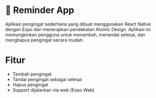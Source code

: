 # 📝 Reminder App

Aplikasi pengingat sederhana yang dibuat menggunakan React Native dengan Expo dan menerapkan pendekatan Atomic Design. 
Aplikasi ini memungkinkan pengguna untuk menambah, menandai selesai, dan menghapus pengingat secara mudah.

# Fitur

- Tambah pengingat
- Tandai pengingat sebagai selesai
- Hapus pengingat
- Support dijalankan via web (Expo Web)
